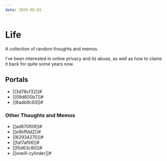 ```yaml
---
date: 2020-08-03
---
```


# Life

A collection of random thoughts and memos.

I've been interested in online privacy and its abuse, as well as how to clame
it back for quite some years now.


## Portals

* [[3d78cf32]]#
* [[09d600b7]]#
* [[6adb9c93]]#


### Other Thoughts and Memos

* [[ad670f09]]#
* [[e9bffdd2]]#
* [[62934270]]#
* [[fa17af06]]#
* [[f5d63c80]]#
* [[oneill-cylinder]]#
